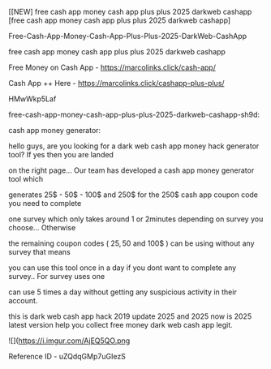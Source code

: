 [[NEW] free cash app money cash app plus plus 2025 darkweb cashapp [free cash app money cash app plus plus 2025 darkweb cashapp]

Free-Cash-App-Money-Cash-App-Plus-Plus-2025-DarkWeb-CashApp

free cash app money cash app plus plus 2025 darkweb cashapp

Free Money on Cash App -  https://marcolinks.click/cash-app/

Cash App ++ Here - https://marcolinks.click/cashapp-plus-plus/

HMwWkp5Laf

free-cash-app-money-cash-app-plus-plus-2025-darkweb-cashapp-sh9d:

cash app money generator:

hello guys, are you looking for a dark web cash app money hack generator tool? If yes then you are landed

on the right page... Our team has developed a cash app money generator tool which

generates 25$ - 50$ - 100$ and 250$ for the 250$ cash app coupon code you need to complete

one survey which only takes around 1 or 2minutes depending on survey you choose... Otherwise

the remaining coupon codes ( 25$, 50$ and 100$ ) can be using without any survey that means

you can use this tool once in a day if you dont want to complete any survey.. For survey uses one

can use 5 times a day without getting any suspicious activity in their account.

this is dark web cash app hack 2019 update 2025 and 2025 now is 2025 latest version help you collect free money dark web cash app legit.

![](https://i.imgur.com/AjEQ5QO.png

Reference ID - uZQdqGMp7uGIezS